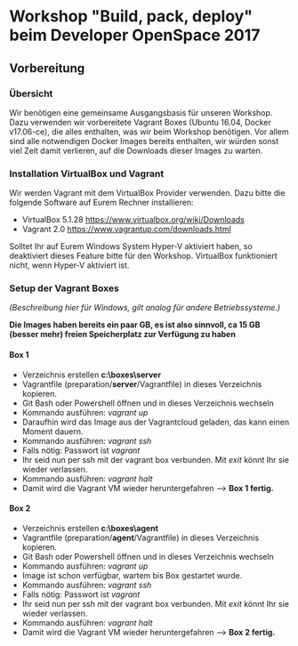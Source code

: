 # Workshop "Build, pack, deploy" beim Developer OpenSpace 2017
## Vorbereitung

### Übersicht
Wir benötigen eine gemeinsame Ausgangsbasis für unseren Workshop. Dazu verwenden wir vorbereitete Vagrant Boxes (Ubuntu 16.04, Docker v17.06-ce), die alles enthalten, was wir beim Workshop benötigen. Vor allem sind alle notwendigen Docker Images bereits enthalten, wir würden sonst viel Zeit damit verlieren, auf die Downloads dieser Images zu warten.

### Installation VirtualBox und Vagrant
Wir werden Vagrant mit dem VirtualBox Provider verwenden. Dazu bitte die folgende Software auf Eurem Rechner installieren:

- VirtualBox 5.1.28 https://www.virtualbox.org/wiki/Downloads
- Vagrant 2.0 https://www.vagrantup.com/downloads.html

Solltet Ihr auf Eurem Windows System Hyper-V aktiviert haben, so deaktiviert dieses Feature bitte für den Workshop. VirtualBox funktioniert nicht, wenn Hyper-V aktiviert ist.

### Setup der Vagrant Boxes
_(Beschreibung hier für Windows, gilt analog für andere Betriebssysteme.)_

__Die Images haben bereits ein paar GB, es ist also sinnvoll, ca 15 GB (besser mehr) freien Speicherplatz zur Verfügung zu haben__

#### Box 1
- Verzeichnis erstellen __c:\boxes\server__
- Vagrantfile (preparation/__server__/Vagrantfile) in dieses Verzeichnis kopieren.
- Git Bash oder Powershell öffnen und in dieses Verzeichnis wechseln
- Kommando ausführen: _vagrant up_
- Daraufhin wird das Image aus der Vagrantcloud geladen, das kann einen Moment dauern.
- Kommando ausführen: _vagrant ssh_
- Falls nötig: Passwort ist _vagrant_
- Ihr seid nun per ssh mit der vagrant box verbunden. Mit _exit_ könnt Ihr sie wieder verlassen. 
- Kommando ausführen: _vagrant halt_
- Damit wird die Vagrant VM wieder heruntergefahren --> __Box 1 fertig.__

#### Box 2
- Verzeichnis erstellen __c:\boxes\agent__
- Vagrantfile (preparation/__agent__/Vagrantfile) in dieses Verzeichnis kopieren.
- Git Bash oder Powershell öffnen und in dieses Verzeichnis wechseln
- Kommando ausführen: _vagrant up_
- Image ist schon verfügbar, wartem bis Box gestartet wurde.
- Kommando ausführen: _vagrant ssh_
- Falls nötig: Passwort ist _vagrant_
- Ihr seid nun per ssh mit der vagrant box verbunden. Mit _exit_ könnt Ihr sie wieder verlassen. 
- Kommando ausführen: _vagrant halt_
- Damit wird die Vagrant VM wieder heruntergefahren --> __Box 2 fertig.__


